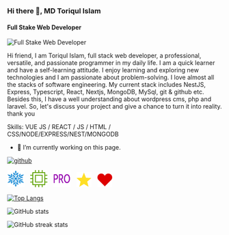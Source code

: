 ### Hi there 👋, MD Toriqul Islam
#### Full Stake Web Developer
![Full Stake Web Developer](https://agencypartner.com/wp-content/uploads/2022/05/91382-web-development.gif)

Hi friend, I am Toriqul Islam, full stack web developer, a professional, versatile, and passionate programmer in my daily life. I am a quick learner and have a self-learning attitude. I enjoy learning and exploring new technologies and I am passionate about problem-solving. I love almost all the stacks of software engineering. My current stack includes NestJS, Express, Typescript, React, Nextjs, MongoDB, MySql, git & github etc. Besides this, I have a well understanding about wordpress cms, php and laravel. So, let's discuss your project and give a chance to turn it into reality. thank you

Skills: VUE JS / REACT / JS / HTML / CSS/NODE/EXPRESS/NEST/MONGODB

- 🔭 I’m currently working on this page. 


[<img src='https://cdn.jsdelivr.net/npm/simple-icons@3.0.1/icons/github.svg' alt='github' height='40'>](https://github.com/Mirazul3221)  

<a href='https://archiveprogram.github.com/'><img src='https://raw.githubusercontent.com/acervenky/animated-github-badges/master/assets/acbadge.gif' width='40' height='40'></a> <a href='https://docs.github.com/en/developers'><img src='https://raw.githubusercontent.com/acervenky/animated-github-badges/master/assets/devbadge.gif' width='40' height='40'></a> <a href='https://github.com/pricing'><img src='https://raw.githubusercontent.com/acervenky/animated-github-badges/master/assets/pro.gif' width='40' height='40'></a> <a href='https://stars.github.com/'><img src='https://raw.githubusercontent.com/acervenky/animated-github-badges/master/assets/starbadge.gif' width='35' height='35'></a> <a href='https://docs.github.com/en/github/supporting-the-open-source-community-with-github-sponsors'><img src='https://raw.githubusercontent.com/acervenky/animated-github-badges/master/assets/sponsorbadge.gif' width='35' height='35'></a> 

[![Top Langs](https://github-readme-stats.vercel.app/api/top-langs/?username=Mirazul3221)](https://github.com/anuraghazra/github-readme-stats)

![GitHub stats](https://github-readme-stats.vercel.app/api?username=Mirazul3221&show_icons=true&count_private=true)  

![GitHub streak stats](https://streak-stats.demolab.com/?user=Mirazul3221)  

